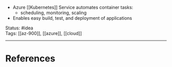- ﻿﻿Azure [[Kubernetes]] Service automates container tasks:
	- ﻿﻿scheduling, monitoring, scaling
- ﻿﻿Enables easy build, test, and deployment of applications

Status: #idea  
Tags: [[az-900]], [[azure]], [[cloud]]  

---
# References